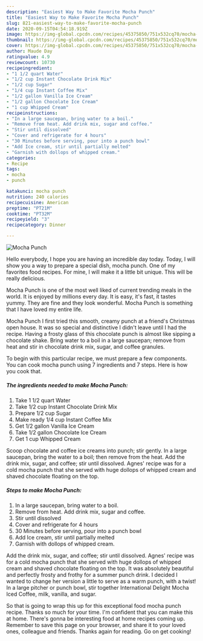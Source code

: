 ```yaml
---
description: "Easiest Way to Make Favorite Mocha Punch"
title: "Easiest Way to Make Favorite Mocha Punch"
slug: 821-easiest-way-to-make-favorite-mocha-punch
date: 2020-09-15T04:54:18.919Z
image: https://img-global.cpcdn.com/recipes/45375850/751x532cq70/mocha-punch-recipe-main-photo.jpg
thumbnail: https://img-global.cpcdn.com/recipes/45375850/751x532cq70/mocha-punch-recipe-main-photo.jpg
cover: https://img-global.cpcdn.com/recipes/45375850/751x532cq70/mocha-punch-recipe-main-photo.jpg
author: Maude Day
ratingvalue: 4.9
reviewcount: 10730
recipeingredient:
- "1 1/2 quart Water"
- "1/2 cup Instant Chocolate Drink Mix"
- "1/2 cup Sugar"
- "1/4 cup Instant Coffee Mix"
- "1/2 gallon Vanilla Ice Cream"
- "1/2 gallon Chocolate Ice Cream"
- "1 cup Whipped Cream"
recipeinstructions:
- "In a large saucepan, bring water to a boil."
- "Remove from heat. Add drink mix, sugar and coffee."
- "Stir until dissolved"
- "Cover and refrigerate for 4 hours"
- "30 Minutes before serving, pour into a punch bowl"
- "Add Ice cream, stir until partially melted"
- "Garnish with dollops of whipped cream."
categories:
- Recipe
tags:
- mocha
- punch

katakunci: mocha punch 
nutrition: 240 calories
recipecuisine: American
preptime: "PT21M"
cooktime: "PT32M"
recipeyield: "3"
recipecategory: Dinner

---
```



![Mocha Punch](https://img-global.cpcdn.com/recipes/45375850/751x532cq70/mocha-punch-recipe-main-photo.jpg)

Hello everybody, I hope you are having an incredible day today. Today, I will show you a way to prepare a special dish, mocha punch. One of my favorites food recipes. For mine, I will make it a little bit unique. This will be really delicious.

Mocha Punch is one of the most well liked of current trending meals in the world. It is enjoyed by millions every day. It is easy, it's fast, it tastes yummy. They are fine and they look wonderful. Mocha Punch is something that I have loved my entire life.

Mocha Punch I first tried this smooth, creamy punch at a friend&#39;s Christmas open house. It was so special and distinctive I didn&#39;t leave until I had the recipe. Having a frosty glass of this chocolate punch is almost like sipping a chocolate shake. Bring water to a boil in a large saucepan; remove from heat and stir in chocolate drink mix, sugar, and coffee granules.


To begin with this particular recipe, we must prepare a few components. You can cook mocha punch using 7 ingredients and 7 steps. Here is how you cook that.

<!--inarticleads1-->

##### The ingredients needed to make Mocha Punch:

1. Take 1 1/2 quart Water
1. Take 1/2 cup Instant Chocolate Drink Mix
1. Prepare 1/2 cup Sugar
1. Make ready 1/4 cup Instant Coffee Mix
1. Get 1/2 gallon Vanilla Ice Cream
1. Take 1/2 gallon Chocolate Ice Cream
1. Get 1 cup Whipped Cream


Scoop chocolate and coffee ice creams into punch; stir gently. In a large saucepan, bring the water to a boil; then remove from the heat. Add the drink mix, sugar, and coffee; stir until dissolved. Agnes&#39; recipe was for a cold mocha punch that she served with huge dollops of whipped cream and shaved chocolate floating on the top. 

<!--inarticleads2-->

##### Steps to make Mocha Punch:

1. In a large saucepan, bring water to a boil.
1. Remove from heat. Add drink mix, sugar and coffee.
1. Stir until dissolved
1. Cover and refrigerate for 4 hours
1. 30 Minutes before serving, pour into a punch bowl
1. Add Ice cream, stir until partially melted
1. Garnish with dollops of whipped cream.


Add the drink mix, sugar, and coffee; stir until dissolved. Agnes&#39; recipe was for a cold mocha punch that she served with huge dollops of whipped cream and shaved chocolate floating on the top. It was absolutely beautiful and perfectly frosty and frothy for a summer punch drink. I decided I wanted to change her version a little to serve as a warm punch, with a twist! In a large pitcher or punch bowl, stir together International Delight Mocha Iced Coffee, milk, vanilla, and sugar. 

So that is going to wrap this up for this exceptional food mocha punch recipe. Thanks so much for your time. I'm confident that you can make this at home. There's gonna be interesting food at home recipes coming up. Remember to save this page on your browser, and share it to your loved ones, colleague and friends. Thanks again for reading. Go on get cooking!
